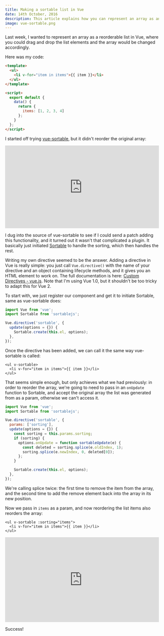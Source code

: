 ```yaml
---
title: Making a sortable list in Vue
date: 14th October, 2016
description: This article explains how you can represent an array as an HTML list, make it sortable, and make changes to the HTML list be reflected in the original array.
image: vue-sortable.png
---
```


Last week, I wanted to represent an array as a reorderable list in Vue, where
you could drag and drop the list elements and the array would be changed
accordingly.

Here was my code:

```html
<template>
  <ul>
    <li v-for="item in items">{{ item }}</li>    
  </ul>
</template>

<script>
  export default {
    data() {
      return {
        items: [1, 2, 3, 4]
      };
    } 
  };
</script>
```

I started off trying [vue-sortable], but it didn't reorder the original array:

<iframe src='https://gfycat.com/ifr/WelltodoEvenAllosaurus' frameborder='0' scrolling='no' width='640' height='271' style="max-width: 100%"></iframe>

I dug into the source of vue-sortable to see if I could send a patch adding 
this functionality, and it turned out it wasn't that complicated a plugin. It
basically just initiated [Sortable] to handle the sorting, which then handles
the rest.

Writing my own directive seemed to be the answer. Adding a directive in Vue is
really simple: you just call `Vue.directive()` with the name of your directive
and an object containing lifecycle methods, and it gives you an HTML element to
work on. The full documentation is here: [Custom Directives - vue.js]. Note
that I'm using Vue 1.0, but it shouldn't be too tricky to adapt this for Vue 2.

To start with, we just register our component and get it to initiate Sortable,
same as vue-sortable does:

```js
import Vue from 'vue';
import Sortable from 'sortablejs';

Vue.directive('sortable', {
  update(options = {}) {
    Sortable.create(this.el, options);
  },
});
```

Once the directive has been added, we can call it the same way vue-sortable is
called:

```markup
<ul v-sortable>
  <li v-for="item in items">{{ item }}</li>
</ul>
```

That seems simple enough, but only achieves what we had previously: in order to
reorder the array, we're going to need to pass in an `onUpdate` function to
Sortable, and accept the original array the list was generated from as a param,
otherwise we can't access it.

```js
import Vue from 'vue';
import Sortable from 'sortablejs';

Vue.directive('sortable', {
  params: ['sorting'],
  update(options = {}) {
    const sorting = this.params.sorting;
    if (sorting) {
      options.onUpdate = function sortableUpdate(e) {
        const deleted = sorting.splice(e.oldIndex, 1);
        sorting.splice(e.newIndex, 0, deleted[0]);
      };
    }

    Sortable.create(this.el, options);
  },
});
```

We're calling splice twice: the first time to remove the item from the array,
and the second time to add the remove element back into the array in its new
position.

Now we pass in `items` as a param, and now reordering the list items also
reorders the array:

```markup
<ul v-sortable :sorting="items">
  <li v-for="item in items">{{ item }}</li>
</ul>
```

<iframe src='https://gfycat.com/ifr/BoldWellmadeDromedary' frameborder='0' scrolling='no' width='640' height='278' style="max-width: 100%"></iframe>

Success!


[vue-sortable]: https://github.com/sagalbot/vue-sortable
[Sortable]: http://rubaxa.github.io/Sortable/
[Custom Directives - vue.js]: http://v1.vuejs.org/guide/custom-directive.html
